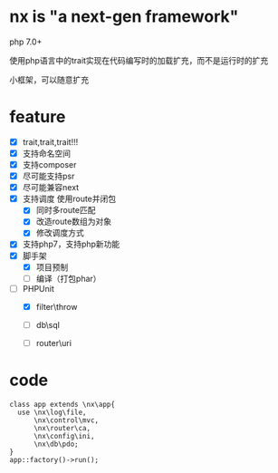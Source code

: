 # nx is **"a next-gen framework"**
  php 7.0+
  
  使用php语言中的trait实现在代码编写时的加载扩充，而不是运行时的扩充
  
  小框架，可以随意扩充

# feature
- [x] trait,trait,trait!!!
- [x] 支持命名空间
- [x] 支持composer
- [x] 尽可能支持psr
- [x] 尽可能兼容next
- [x] 支持调度 使用route并闭包
  - [x] 同时多route匹配
  - [x] 改造route数组为对象
  - [x] 修改调度方式
- [x] 支持php7，支持php新功能
- [x] 脚手架
  - [x] 项目预制
  - [ ] 编译（打包phar）
- [ ] PHPUnit
  - [x] filter\throw
  - [ ] db\sql
  - [ ] router\uri



# code
```
class app extends \nx\app{
  use \nx\log\file,
      \nx\control\mvc,
      \nx\router\ca,
      \nx\config\ini,
      \nx\db\pdo;
}
app::factory()->run();
```